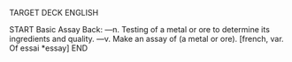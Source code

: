 TARGET DECK
ENGLISH

START
Basic
Assay
Back: —n. Testing of a metal or ore to determine its ingredients and quality. —v. Make an assay of (a metal or ore). [french, var. Of essai *essay]
END
